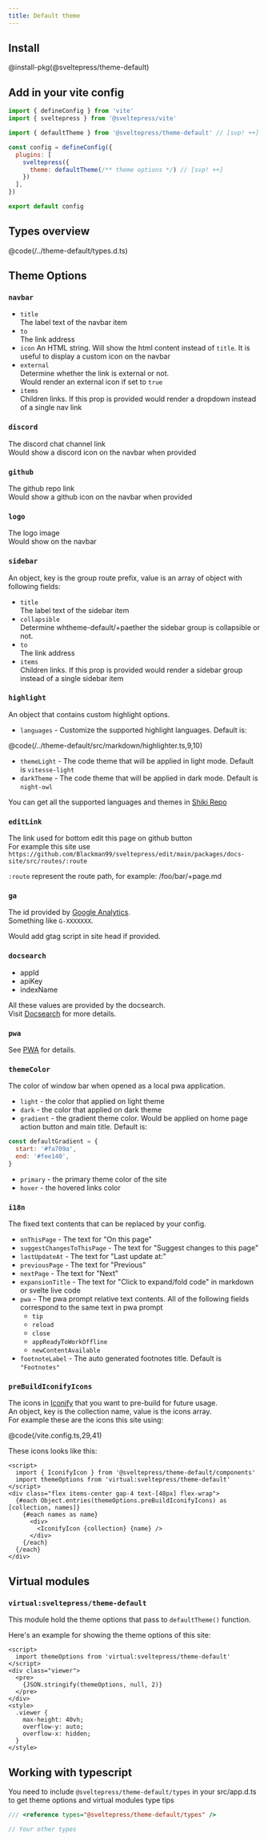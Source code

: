 ```yaml
---
title: Default theme
---
```


## Install

@install-pkg(@sveltepress/theme-default)

## Add in your vite config 

```js title="vite.config.(js|ts)"
import { defineConfig } from 'vite'
import { sveltepress } from '@sveltepress/vite'

import { defaultTheme } from '@sveltepress/theme-default' // [svp! ++]

const config = defineConfig({
  plugins: [
    sveltepress({
      theme: defaultTheme(/** theme options */) // [svp! ++]
    })
  ],
})

export default config
```

## Types overview

@code(/../theme-default/types.d.ts)

## Theme Options

### `navbar`

* `title`  
  The label text of the navbar item
* `to`  
  The link address
* `icon`
  An HTML string. Will show the html content instead of `title`. It is useful to display a custom icon on the navbar
* `external`  
  Determine whether the link is external or not.  
  Would render an external icon if set to `true`
* `items`  
  Children links. If this prop is provided would render a dropdown instead of a single nav link

### `discord`
The discord chat channel link  
Would show a discord icon on the navbar when provided

### `github`
The github repo link  
Would show a github icon on the navbar when provided

### `logo`

The logo image  
Would show on the navbar 

### `sidebar`

An object, key is the group route prefix, value is an array of object with following fields:

* `title`  
  The label text of the sidebar item
* `collapsible`  
  Determine whtheme-default/+paether the sidebar group is collapsible or not.
* `to`  
  The link address
* `items`  
  Children links. If this prop is provided would render a sidebar group instead of a single sidebar item

### `highlight`

An object that contains custom highlight options.

* `languages` - Customize the supported highlight languages.
Default is:

@code(/../theme-default/src/markdown/highlighter.ts,9,10)

* `themeLight` - The code theme that will be applied in light mode. Default is `vitesse-light`
* `darkTheme` - The code theme that will be applied in dark mode. Default is `night-owl`

You can get all the supported languages and themes in [Shiki Repo](https://github.com/shikijs/shiki) 

### `editLink`

The link used for bottom edit this page on github button  
For example this site use `https://github.com/Blackman99/sveltepress/edit/main/packages/docs-site/src/routes/:route`

`:route` represent the route path, for example: /foo/bar/+page.md

### `ga`

The id provided by [Google Analytics](https://analytics.google.com/).  
Something like `G-XXXXXXX`.

Would add gtag script in site head if provided.

### `docsearch`

* appId
* apiKey
* indexName

All these values are provided by the docsearch.  
Visit [Docsearch](https://docsearch.algolia.com/) for more details.

### `pwa`

See [PWA](/guide/default-theme/pwa/) for details.

### `themeColor`

The color of window bar when opened as a local pwa application.

* `light` - the color that applied on light theme
* `dark` - the color that applied on dark theme
* `gradient` - the gradient theme color. Would be applied on home page action button and main title. Default is:
```js
const defaultGradient = {
  start: '#fa709a',
  end: '#fee140',
}
```
* `primary` - the primary theme color of the site
* `hover` - the hovered links color

### `i18n`

The fixed text contents that can be replaced by your config.

* `onThisPage` - The text for "On this page"
* `suggestChangesToThisPage` - The text for "Suggest changes to this page"
* `lastUpdateAt` - The text for "Last update at:"
* `previousPage` - The text for "Previous"
* `nextPage` - The text for "Next"
* `expansionTitle` - The text for "Click to expand/fold code" in markdown or svelte live code
* `pwa` - The pwa prompt relative text contents. All of the following fields correspond to the same text in pwa prompt 
  * `tip`
  * `reload`
  * `close`
  * `appReadyToWorkOffline`
  * `newContentAvailable`
* `footnoteLabel` - The auto generated footnotes title. Default is `"Footnotes"`

### `preBuildIconifyIcons`

The icons in [Iconify](https://iconify.design/) that you want to pre-build for future usage.   
An object, key is the collection name, value is the icons array.  
For example these are the icons this site using:

@code(/vite.config.ts,29,41)

These icons looks like this:

```svelte live
<script>
  import { IconifyIcon } from '@sveltepress/theme-default/components'
  import themeOptions from 'virtual:sveltepress/theme-default'
</script>
<div class="flex items-center gap-4 text-[48px] flex-wrap">
  {#each Object.entries(themeOptions.preBuildIconifyIcons) as [collection, names]}
    {#each names as name}
      <div>
        <IconifyIcon {collection} {name} />
      </div>
    {/each}
  {/each}
</div>
```

## Virtual modules

### `virtual:sveltepress/theme-default`

This module hold the theme options that pass to `defaultTheme()` function.

Here's an example for showing the theme options of this site:

```svelte live
<script>
  import themeOptions from 'virtual:sveltepress/theme-default'
</script>
<div class="viewer">
  <pre>
    {JSON.stringify(themeOptions, null, 2)}
  </pre>
</div>
<style>
  .viewer {
    max-height: 40vh;
    overflow-y: auto;
    overflow-x: hidden;
  }
</style>
```

## Working with typescript

You need to include `@sveltepress/theme-default/types` in your src/app.d.ts to get theme options and virtual modules type tips

```ts title="/src/app.d.ts"
/// <reference types="@sveltepress/theme-default/types" />

// Your other types
```
